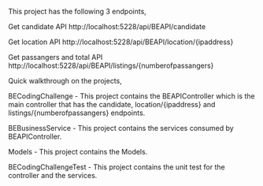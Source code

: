 This project has the following 3 endpoints,

Get candidate API
http://localhost:5228/api/BEAPI/candidate

Get location API
http://localhost:5228/api/BEAPI/location/{ipaddress}

Get passangers and total API
http://localhost:5228/api/BEAPI/listings/{numberofpassangers}

Quick walkthrough on the projects,

BECodingChallenge - This project contains the BEAPIController which is the main controller that has the candidate, location/{ipaddress} and listings/{numberofpassangers} endpoints.

BEBusinessService - This project contains the services consumed by BEAPIController.

Models - This project contains the Models.

BECodingChallengeTest - This project contains the unit test for the controller and the services.
